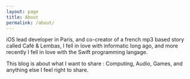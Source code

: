 ```yaml
---
layout: page
title: About
permalink: /about/
---
```


iOS lead developer in Paris, and co-creator of a french mp3 based story called Café & Lembas, 
I fell in love with informatic long ago, and more recently I fell in love with the Swift programming langage.
  
This blog is about what I want to share : Computing, Audio, Games, and anything else I feel right to share.
